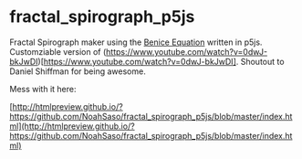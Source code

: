 fractal_spirograph_p5js
=======================

Fractal Spirograph maker using the [Benice Equation](http://benice-equation.blogspot.com/2012/01/fractal-spirograph.html) written in p5js.
Customziable version of (https://www.youtube.com/watch?v=0dwJ-bkJwDI)[https://www.youtube.com/watch?v=0dwJ-bkJwDI]. Shoutout to Daniel Shiffman for being awesome.

Mess with it here:

[http://htmlpreview.github.io/?https://github.com/NoahSaso/fractal_spirograph_p5js/blob/master/index.html](http://htmlpreview.github.io/?https://github.com/NoahSaso/fractal_spirograph_p5js/blob/master/index.html)
